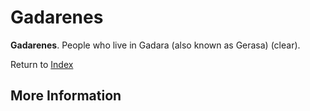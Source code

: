 # Gadarenes
**Gadarenes**. 
People who live in Gadara (also known as Gerasa) (clear). 






Return to [Index](00-Index.md)

## More Information


